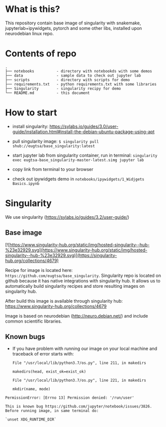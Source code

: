 # What is this?

This repository contain base image of singularity with snakemake, jupyterlab+ipywidgets, pytorch and some other libs, installed upon neurodebian linux repo.

# Contents of repo
```
.
├── notebooks          - directory with notebookds with some demos
├── data               - sample data to check out jupyter lab
├── scripts            - directory with scripts for demo
├── requirements.txt   - python requirements.txt with some libraries
├── Singularity        - singularity recipy for demo
└── README.md          - this document
```

# How to start

- install singularity: https://sylabs.io/guides/3.0/user-guide/installation.html#install-the-debian-ubuntu-package-using-apt

- pull singularity image: `$ singularity pull shub://eugtsa/base_singularity:latest`

- start jupyter lab from singularity container, run in terminal: `singularity exec eugtsa-base_singularity-master-latest.simg jupyter lab`

- copy link from terminal to your browser

- check out ipywidgets demo in `notebooks/ipywidgets/1_Widjgets Basics.ipynb`

# Singularity

We use singularity (https://sylabs.io/guides/3.2/user-guide/)

## Base image

[![https://www.singularity-hub.org/static/img/hosted-singularity--hub-%23e32929.svg](https://www.singularity-hub.org/static/img/hosted-singularity--hub-%23e32929.svg)](https://singularity-hub.org/collections/4679)

Recipe for image is located here:
`https://github.com/eugtsa/base_singularity`.
Singularity repo is located on github because it has native integrations with singularity hub. It allows us to 
automatically build singularity recipes and store resulting images on singularity hub.

After build this image is available through singularity hub: https://www.singularity-hub.org/collections/4679

Image is based on neurodebian (http://neuro.debian.net/) and include common scientific libraries.



## Known bugs

- If you have problem with running our image on your local machine and traceback of error starts with:

  `File "/usr/local/lib/python3.7/os.py", line 211, in makedirs`
  
    `makedirs(head, exist_ok=exist_ok)`
    
  `File "/usr/local/lib/python3.7/os.py", line 221, in makedirs`
  
    `mkdir(name, mode)`
    
`PermissionError: [Errno 13] Permission denied: '/run/user'`

    
    This is known bug https://github.com/jupyter/notebook/issues/3826. Before running image, in same terminal do:
    
    `unset XDG_RUNTIME_DIR`
